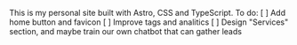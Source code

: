 This is my personal site built with Astro, CSS and TypeScript.
To do:
[ ] Add home button and favicon
[ ] Improve tags and analitics
[ ] Design "Services" section, and maybe train our own chatbot that can gather leads
